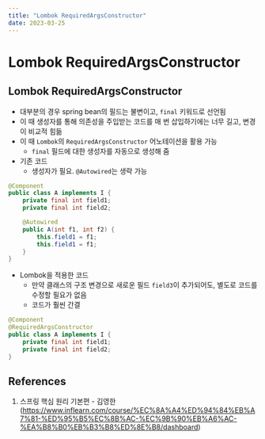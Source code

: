 ```yaml
---
title: "Lombok RequiredArgsConstructor"
date: 2023-03-25
---
```


# Lombok RequiredArgsConstructor

## Lombok RequiredArgsConstructor

- 대부분의 경우 spring bean의 필드는 불변이고, `final` 키워드로 선언됨
- 이 때 생성자를 통해 의존성을 주입받는 코드를 매 번 삽입하기에는 너무 길고, 변경이 비교적 힘듦
- 이 때 `Lombok`의 `RequiredArgsConstructor` 어노테이션을 활용 가능
  - `final` 필드에 대한 생성자를 자동으로 생성해 줌
- 기존 코드
  - 생성자가 필요. `@Autowired`는 생략 가능

```Java
@Component
public class A implements I {
    private final int field1;
    private final int field2;

    @Autowired
    public A(int f1, int f2) {
        this.field1 = f1;
        this.field1 = f1;
    }
}
```

- Lombok을 적용한 코드
  - 만약 클래스의 구조 변경으로 새로운 필드 `field3`이 추가되어도, 별도로 코드를 수정할 필요가 없음
  - 코드가 훨씬 간결

```Java
@Component
@RequiredArgsConstructor
public class A implements I {
    private final int field1;
    private final int field2;
}
```

## References

1. 스프링 핵심 원리 기본편 - 김영한 (https://www.inflearn.com/course/%EC%8A%A4%ED%94%84%EB%A7%81-%ED%95%B5%EC%8B%AC-%EC%9B%90%EB%A6%AC-%EA%B8%B0%EB%B3%B8%ED%8E%B8/dashboard)
